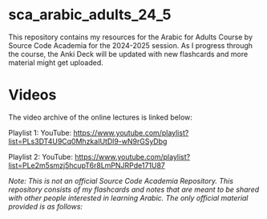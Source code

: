 # sca_arabic_adults_24_5

This repository contains my resources for the Arabic for Adults Course by Source Code Academia for the 2024-2025 session. As I progress through the course, the Anki Deck will be updated with new flashcards and more material might get uploaded.

# Videos

The video archive of the online lectures is linked below:

Playlist 1:
YouTube: https://www.youtube.com/playlist?list=PLs3DT4U9Cq0MhzkaIUtDl9-wN9rGSyDbg

Playlist 2:
YouTube: https://www.youtube.com/playlist?list=PLe2m5smzj5hcupT6r8LmPNJRPde171U87

*Note: This is not an official Source Code Academia Repository. This repository consists of my flashcards and notes that are meant to be shared with other people interested in learning Arabic. The only official material provided is as follows:*


